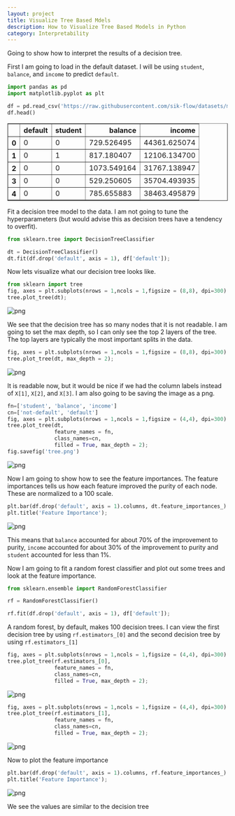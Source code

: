 ```yaml
---
layout: project
title: Visualize Tree Based Mdels
description: How to Visualize Tree Based Models in Python
category: Interpretability
---
```


Going to show how to interpret the results of a decision tree.  

First I am going to load in the default dataset.  I will be using `student`, `balance`, and `income` to predict `default`.  


```python
import pandas as pd 
import matplotlib.pyplot as plt

df = pd.read_csv('https://raw.githubusercontent.com/sik-flow/datasets/master/Default.csv')
df.head()
```




<div>
<style scoped>
    .dataframe tbody tr th:only-of-type {
        vertical-align: middle;
    }

    .dataframe tbody tr th {
        vertical-align: top;
    }

    .dataframe thead th {
        text-align: right;
    }
</style>
<table border="1" class="dataframe">
  <thead>
    <tr style="text-align: right;">
      <th></th>
      <th>default</th>
      <th>student</th>
      <th>balance</th>
      <th>income</th>
    </tr>
  </thead>
  <tbody>
    <tr>
      <th>0</th>
      <td>0</td>
      <td>0</td>
      <td>729.526495</td>
      <td>44361.625074</td>
    </tr>
    <tr>
      <th>1</th>
      <td>0</td>
      <td>1</td>
      <td>817.180407</td>
      <td>12106.134700</td>
    </tr>
    <tr>
      <th>2</th>
      <td>0</td>
      <td>0</td>
      <td>1073.549164</td>
      <td>31767.138947</td>
    </tr>
    <tr>
      <th>3</th>
      <td>0</td>
      <td>0</td>
      <td>529.250605</td>
      <td>35704.493935</td>
    </tr>
    <tr>
      <th>4</th>
      <td>0</td>
      <td>0</td>
      <td>785.655883</td>
      <td>38463.495879</td>
    </tr>
  </tbody>
</table>
</div>



Fit a decision tree model to the data.  I am not going to tune the hyperparameters (but would advise this as decision trees have a tendency to overfit).  


```python
from sklearn.tree import DecisionTreeClassifier

dt = DecisionTreeClassifier()
dt.fit(df.drop('default', axis = 1), df['default']);
```

Now lets visualize what our decision tree looks like. 


```python
from sklearn import tree
fig, axes = plt.subplots(nrows = 1,ncols = 1,figsize = (8,8), dpi=300)
tree.plot_tree(dt);
```


![png](https://raw.githubusercontent.com/sik-flow/sik-flow.github.io/master/_projects/images/Visualize_Trees_files/Visualize_Trees_5_0.png)


We see that the decision tree has so many nodes that it is not readable.  I am going to set the max depth, so I can only see the top 2 layers of the tree.  The top layers are typically the most important splits in the data.  


```python
fig, axes = plt.subplots(nrows = 1,ncols = 1,figsize = (8,8), dpi=300)
tree.plot_tree(dt, max_depth = 2);
```


![png](https://raw.githubusercontent.com/sik-flow/sik-flow.github.io/master/_projects/images/Visualize_Trees_files/Visualize_Trees_7_0.png)


It is readable now, but it would be nice if we had the column labels instead of `X[1]`, `X[2]`, and `X[3]`.  I am also going to be saving the image as a png. 


```python
fn=['student', 'balance', 'income']
cn=['not-default', 'default']
fig, axes = plt.subplots(nrows = 1,ncols = 1,figsize = (4,4), dpi=300)
tree.plot_tree(dt,
               feature_names = fn, 
               class_names=cn,
               filled = True, max_depth = 2);
fig.savefig('tree.png')
```


![png](https://raw.githubusercontent.com/sik-flow/sik-flow.github.io/master/_projects/images/Visualize_Trees_files/Visualize_Trees_9_0.png)


Now I am going to show how to see the feature importances.  The feature importances tells us how each feature improved the purity of each node.  These are normalized to a 100 scale. 


```python
plt.bar(df.drop('default', axis = 1).columns, dt.feature_importances_)
plt.title('Feature Importance');
```


![png](https://raw.githubusercontent.com/sik-flow/sik-flow.github.io/master/_projects/images/Visualize_Trees_files/Visualize_Trees_11_0.png)


This means that `balance` accounted for about 70% of the improvement to purity, `income` accounted for about 30% of the improvement to purity and `student` accounted for less than 1%. 

Now I am going to fit a random forest classifier and plot out some trees and look at the feature importance. 


```python
from sklearn.ensemble import RandomForestClassifier

rf = RandomForestClassifier()

rf.fit(df.drop('default', axis = 1), df['default']);
```

A random forest, by default, makes 100 decision trees.  I can view the first decision tree by using `rf.estimators_[0]` and the second decision tree by using `rf.estimators_[1]`


```python
fig, axes = plt.subplots(nrows = 1,ncols = 1,figsize = (4,4), dpi=300)
tree.plot_tree(rf.estimators_[0],
               feature_names = fn, 
               class_names=cn,
               filled = True, max_depth = 2);
```


![png](https://raw.githubusercontent.com/sik-flow/sik-flow.github.io/master/_projects/images/Visualize_Trees_files/Visualize_Trees_16_0.png)



```python
fig, axes = plt.subplots(nrows = 1,ncols = 1,figsize = (4,4), dpi=300)
tree.plot_tree(rf.estimators_[1],
               feature_names = fn, 
               class_names=cn,
               filled = True, max_depth = 2);
```


![png](https://raw.githubusercontent.com/sik-flow/sik-flow.github.io/master/_projects/images/Visualize_Trees_files/Visualize_Trees_17_0.png)


Now to plot the feature importance 


```python
plt.bar(df.drop('default', axis = 1).columns, rf.feature_importances_)
plt.title('Feature Importance');
```


![png](https://raw.githubusercontent.com/sik-flow/sik-flow.github.io/master/_projects/images/Visualize_Trees_files/Visualize_Trees_19_0.png)


We see the values are similar to the decision tree
